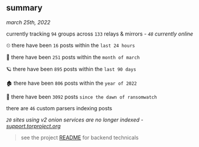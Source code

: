 
## summary
_march 25th, 2022_

currently tracking `94` groups across `133` relays & mirrors - _`48` currently online_

⏲ there have been `16` posts within the `last 24 hours`

🦈 there have been `251` posts within the `month of march`

🪐 there have been `895` posts within the `last 90 days`

🏚 there have been `806` posts within the `year of 2022`

🦕 there have been `3092` posts `since the dawn of ransomwatch`

there are `46` custom parsers indexing posts

_`20` sites using v2 onion services are no longer indexed - [support.torproject.org](https://support.torproject.org/onionservices/v2-deprecation/)_

> see the project [README](https://github.com/thetanz/ransomwatch#ransomwatch--) for backend technicals
